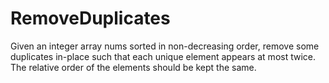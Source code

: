 # RemoveDuplicates
Given an integer array nums sorted in non-decreasing order, remove some duplicates in-place such that each unique element appears at most twice. The relative order of the elements should be kept the same.
